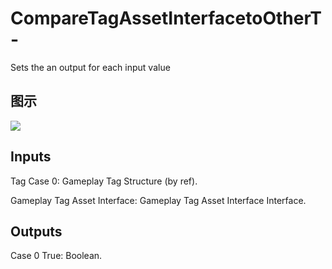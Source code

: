 # CompareTagAssetInterfacetoOtherT-

Sets the an output for each input value

## 图示

![]($-20221218-19095265.png)

## Inputs

Tag Case 0: Gameplay Tag Structure (by ref).

Gameplay Tag Asset Interface: Gameplay Tag Asset Interface Interface.  

## Outputs

Case 0 True: Boolean.

